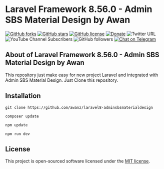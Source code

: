 # Laravel Framework 8.56.0 - Admin SBS Material Design by Awan

[![GitHub forks](https://img.shields.io/github/forks/awanz/laravel8-adminsbsmaterialdesign)](https://github.com/awanz/laravel8-adminsbsmaterialdesign/network)
[![GitHub stars](https://img.shields.io/github/stars/awanz/laravel8-adminsbsmaterialdesign)](https://github.com/awanz/laravel8-adminsbsmaterialdesign/stargazers)
[![GitHub license](https://img.shields.io/github/license/awanz/laravel8-adminsbsmaterialdesign)](https://github.com/awanz/laravel8-adminsbsmaterialdesign)
[![Donate](https://img.shields.io/badge/donate-paypal-blue.svg)](https://www.paypal.me/awanjh)
![Twitter URL](https://img.shields.io/twitter/url?style=social&url=https%3A%2F%2Fawan.es)
![YouTube Channel Subscribers](https://img.shields.io/youtube/channel/subscribers/UCJNpJE0aWgc1jV1Edz93pmA?style=social)
![GitHub followers](https://img.shields.io/github/followers/awanz?style=social)
[![Chat on Telegram](https://img.shields.io/badge/Chat%20on-Telegram-brightgreen.svg)](https://t.me/awangram)  

## About of Laravel Framework 8.56.0 - Admin SBS Material Design by Awan

This repository just make easy for new project Laravel and integrated with Admin SBS Material Design. Just Clone this repository.

## Installation
```
git clone https://github.com/awanz/laravel8-adminsbsmaterialdesign
```

```
composer update
```

```
npm update
```

```
npm run dev
```

## License

This project is open-sourced software licensed under the [MIT license](https://opensource.org/licenses/MIT).